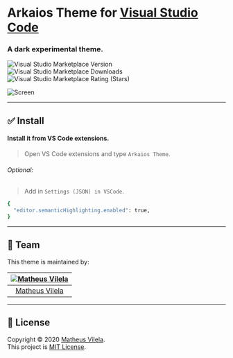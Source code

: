 # Arkaios Theme for [Visual Studio Code](http://code.visualstudio.com)

### A dark experimental theme.

![Visual Studio Marketplace Version](https://img.shields.io/visual-studio-marketplace/v/vilela.theme-arkaios?color=%2383dbee&style=for-the-badge)
![Visual Studio Marketplace Downloads](https://img.shields.io/visual-studio-marketplace/d/vilela.theme-arkaios?color=%23b685d5&style=for-the-badge)
![Visual Studio Marketplace Rating (Stars)](https://img.shields.io/visual-studio-marketplace/stars/vilela.theme-arkaios?color=%2376a6e0&style=for-the-badge)

![Screen](https://i.ibb.co/5GKKMRY/screen.png)

---

## ✅ Install

#### Install it from VS Code extensions.

> Open VS Code extensions and type `Arkaios Theme`.


###### Optional:

> Add in `Settings (JSON) in VSCode`.

```bash
{
  "editor.semanticHighlighting.enabled": true,
}
```

---

## 🏁 Team

This theme is maintained by:

| [![Matheus Vilela](https://avatars1.githubusercontent.com/u/64048192?s=100&v=4)](https://github.com/vilelagit) |
| :------------------------------------------------------------------------------------------------------------: |
|                                 [Matheus Vilela](https://github.com/vilelagit)                                 |

---

## 📝 License

Copyright © 2020 [Matheus Vilela](https://github.com/vilelagit).<br />
This project is [MIT License](./LICENSE).
